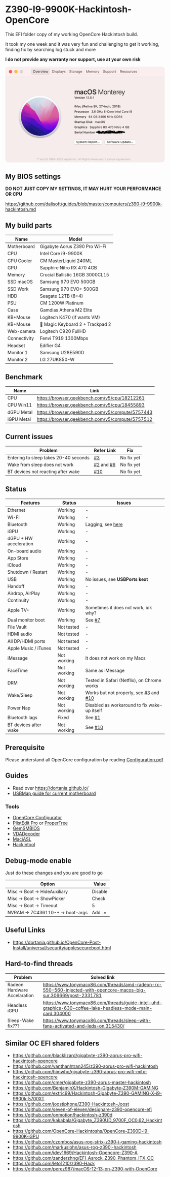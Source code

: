 # Z390-I9-9900K-Hackintosh-OpenCore

This EFI folder copy of my working OpenCore Hackintosh build.

It took my one week and it was very fun and challenging to get it working, finding fix by searching log stuck and more

**I do not provide any warranty nor support, use at your own risk**

![About macOS](./images/about.png)

## My BIOS settings

**DO NOT JUST COPY MY SETTINGS, IT MAY HURT YOUR PERFORMANCE OR CPU**

<https://github.com/dalisoft/guides/blob/master/computers/z390-i9-9900k-hackintosh.md>

## My build parts

| Name         | Model                            |
| ------------ | -------------------------------- |
| Motherboard  | Gigabyte Aorus Z390 Pro Wi-Fi    |
| CPU          | Intel Core i9-9900K              |
| CPU Cooler   | CM MasterLiquid 240ML            |
| GPU          | Sapphire Nitro RX 470 4GB        |
| Memory       | Crucial Ballistic 16GB 3000CL15  |
| SSD macOS    | Samsung 970 EVO 500GB            |
| SSD Work     | Samsung 970 EVO+ 500GB           |
| HDD          | Seagate 12TB (8+4)               |
| PSU          | CM 1200W Platinum                |
| Case         | Gamdias Athena M2 Elite          |
| KB+Mouse     | Logitech K470 (if wants VM)      |
| KB+Mouse     | 🍏 Magic Keyboard 2 + Trackpad 2 |
| Web-camera   | Logitech C920 FullHD             |
| Connectivity | Fenvi T919 1300Mbps              |
| Headset      | Edifier G4                       |
| Monitor 1    | Samsung U28E590D                 |
| Monitor 2    | LG 27UK850-W                     |

## Benchmark

| Name       | Link                                               |
| ---------- | -------------------------------------------------- |
| CPU        | <https://browser.geekbench.com/v5/cpu/18212261>    |
| CPU Win11  | <https://browser.geekbench.com/v5/cpu/18455893>    |
| dGPU Metal | <https://browser.geekbench.com/v5/compute/5757443> |
| iGPU Metal | <https://browser.geekbench.com/v5/compute/5757512> |

## Current issues

| Problem                                          | Refer Link                                                                                                                                                    | Fix        |
| ------------------------------------------------ | ------------------------------------------------------------------------------------------------------------------------------------------------------------- | ---------- |
| Entering to sleep takes 20-40 seconds            | [#3](https://github.com/dalisoft/Z390-I9-9900K-Hackintosh-OpenCore/issues/3)                                                                                  | No fix yet |
| Wake from sleep does not work                    | [#2](https://github.com/dalisoft/Z390-I9-9900K-Hackintosh-OpenCore/issues/2) and [#6](https://github.com/dalisoft/Z390-I9-9900K-Hackintosh-OpenCore/issues/6) | No fix yet |
| BT devices not reacting after wake               | [#10](https://github.com/dalisoft/Z390-I9-9900K-Hackintosh-OpenCore/issues/10)                                                                                | No fix yet |

## Status

| Features                | Status      | Issues                                                                                                                                                                                      |
| ----------------------- | ----------- | ------------------------------------------------------------------------------------------------------------------------------------------------------------------------------------------- |
| Ethernet                | Working     | -                                                                                                                                                                                           |
| Wi-Fi                   | Working     | -                                                                                                                                                                                           |
| Bluetooth               | Working     | Lagging, see [here](https://www.reddit.com/r/hackintosh/comments/yeaa2b/bluetooth_pane_is_lagging_with_entries_os/)                                                                         |
| iGPU                    | Working     | -                                                                                                                                                                                           |
| dGPU + HW acceleration  | Working     | -                                                                                                                                                                                           |
| On-board audio          | Working     | -                                                                                                                                                                                           |
| App Store               | Working     | -                                                                                                                                                                                           |
| iCloud                  | Working     | -                                                                                                                                                                                           |
| Shutdown / Restart      | Working     | -                                                                                                                                                                                           |
| USB                     | Working     | No issues, see **USBPorts kext**                                                                                                                                                            |
| Handoff                 | Working     | -                                                                                                                                                                                           |
| Airdrop, AirPlay        | Working     | -                                                                                                                                                                                           |
| Continuity              | Working     | -                                                                                                                                                                                           |
| Apple TV+               | Working     | Sometimes it does not work, idk why?                                                                                                                                                        |
| Dual monitor boot       | Working     | See [#7](https://github.com/dalisoft/Z390-I9-9900K-Hackintosh-OpenCore/issues/7)                                                                                                                     |
| File Vault              | Not tested  | -                                                                                                                                                                                           |
| HDMI audio              | Not tested  | -                                                                                                                                                                                           |
| All DP/HDMI ports       | Not tested  | -                                                                                                                                                                                           |
| Apple Music / iTunes    | Not tested  | -                                                                                                                                                                                           |
| iMessage                | Not working | It does not work on my Macs                                                                                                                                                                 |
| FaceTime                | Not working | Same as iMessage                                                                                                                                                                            |
| DRM                     | Not working | Tested in Safari (Netflix), on Chrome works                                                                                                                                                 |
| Wake/Sleep              | Not working | Works but not properly, see [#3](https://github.com/dalisoft/Z390-I9-9900K-Hackintosh-OpenCore/issues/3) and [#10](https://github.com/dalisoft/Z390-I9-9900K-Hackintosh-OpenCore/issues/10) |
| Power Nap               | Not working | Disabled as workaround to fix wake-up itself                                                                                                                                                |
| Bluetooth lags          | Fixed       | See [#1](https://github.com/dalisoft/Z390-I9-9900K-Hackintosh-OpenCore/issues/1)                                                                                                            |
| BT devices after wake   | Not working | See [#10](https://github.com/dalisoft/Z390-I9-9900K-Hackintosh-OpenCore/issues/10)                                                                                                          |

## Prerequisite

Please understand all OpenCore configuration by reading [Configuration.pdf](https://github.com/acidanthera/OpenCorePkg/blob/0.5.9/Docs/Configuration.pdf)

## Guides

- Read over <https://dortania.github.io/>
- [USBMap guide for current motherboard](https://github.com/blacklizard/gigabyte-z390-aorus-pro-wifi-hackintosh-opencore/blob/master/USBMAP.md)

### Tools

- [OpenCore Configurator](https://mackie100projects.altervista.org/download-opencore-configurator/)
- [PlistEdit Pro](https://www.fatcatsoftware.com/plisteditpro/) or [ProperTree](https://github.com/corpnewt/ProperTree)
- [GemSMBIOS](https://github.com/corpnewt/GenSMBIOS)
- [VDADecoder](https://github.com/cylonbrain/VDADecoderCheck)
- [MaciASL](https://github.com/acidanthera/MaciASL)
- [Hackintool](https://github.com/headkaze/Hackintool)

## Debug-mode enable

Just do these changes and you are good to go

| Option                          | Value    |
| ------------------------------- | -------- |
| Misc → Boot → HideAuxiliary     | Disable  |
| Misc → Boot → ShowPicker        | Check    |
| Misc → Boot → Timeout           | 5        |
| NVRAM → 7C436110-\* → boot-args | Add `-v` |

## Useful Links

- <https://dortania.github.io/OpenCore-Post-Install/universal/security/applesecureboot.html>

## Hard-to-find threads

| Problem                      | Solved link                                                                                                         |
| ---------------------------- | ------------------------------------------------------------------------------------------------------------------- |
| Radeon Hardware Accelaration | <https://www.tonymacx86.com/threads/amd-radeon-rx-550-560-injected-with-opencore-macos-big-sur.306669/post-2331781> |
| Headless iGPU                | <https://www.tonymacx86.com/threads/guide-intel-uhd-graphics-630-coffee-lake-headless-mode-main-card.304000>        |
| Sleep-Wake fix???            | <https://www.tonymacx86.com/threads/sleep-with-fans-activated-and-leds-on.315430/>                                  |

## Similar OC EFI shared folders

- <https://github.com/blacklizard/gigabyte-z390-aorus-pro-wifi-hackintosh-opencore>
- <https://github.com/vanthanhtran245/z390-aorus-pro-wifi-hackintosh>
- <https://github.com/himwho/gigabyte-z390-aorus-pro-wifi-mitx-hackintosh-opencore>
- <https://github.com/cmer/gigabyte-z390-aorus-master-hackintosh>
- <https://github.com/BenjaminX/Hackintosh-Gigabyte-Z390M-GAMING>
- <https://github.com/extric99/Hackintosh-Gigabyte-Z390-GAMING-X-i9-9900k-5700XT>
- <https://github.com/joostiphone/Z390-Hackintosh-Joost>
- <https://github.com/seven-of-eleven/designare-z390-opencore-efi>
- <https://github.com/onmotion/hackintosh-z390d>
- <https://github.com/kakabala/Gigabyte_Z390UD_9700F_OC0.62_Hackintosh>
- <https://github.com/OpenCore-Hackintoshs/OpenCore-Z390D-i9-9900K-iGPU>
- <https://github.com/czombos/asus-rog-strix-z390-i-gaming-hackintosh>
- <https://github.com/markuslohn/asus-rog-z390i-hackintosh>
- <https://github.com/idev1669/Hackintosh-Opencore-Z390-A>
- <https://github.com/zanderzhng/EFI_Asrock_Z390_Phantom_ITX_OC>
- <https://github.com/leto1210/z390-Hack>
- <https://github.com/perez987/macOS-12-13-on-Z390-with-OpenCore>
